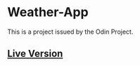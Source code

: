 # Weather-App
This is a project issued by the Odin Project.

<h2><a href=https://sajadmhy.github.io/Weather-App>Live Version</a></h2>
